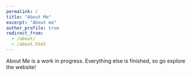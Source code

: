 ```yaml
---
permalink: /
title: "About Me"
excerpt: "About me"
author_profile: true
redirect_from:
  - /about/
  - /about.html
---
```


About Me is a work in progress. Everything else is finished, so go explore the website!

